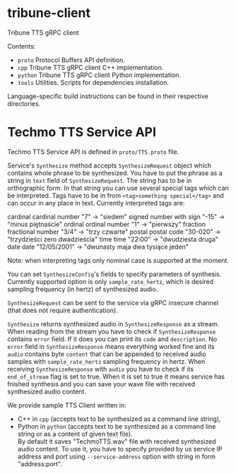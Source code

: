 # tribune-client
Tribune TTS gRPC client

Contents:  
- `proto`   Protocol Buffers API definition.  
- `cpp`     Tribune TTS gRPC client C++ implementation.  
- `python`  Tribune TTS gRPC client Python implementation.  
- `tools`   Utilities. Scripts for dependencies installation.  

Language-specific build instructions can be found in their respective directories.


# Techmo TTS Service API

Techmo TTS Service API is defined in `proto/TTS.proto` file.

Service's `Synthesize` method accepts `SynthesizeRequest` object which contains whole phrase to be synthesized.
You have to put the phrase as a string in `text` field of `SynthesizeRequest`. The string has to be in orthographic form. In that string you can use several special tags which can be interpreted. Tags have to be in from `<tag>something special</tag>` and can occur in any place in text. Currently interpreted tags are:

cardinal    cardinal number     "<cardinal>7</cardinal>"    -> "siedem"
signed      number with sign    "<signed>-15</signed>"      -> "minus piętnaście"
ordinal     ordinal number      "<ordinal>1</ordinal>"      -> "pierwszy"
fraction    fractional number   "<fraction>3/4</fraction>"  -> "trzy czwarte"
postal      postal code         "<postal>30-020</postal>"   -> "trzydzieści zero dwadzieścia"
time        time                "<time>22:00</time>"        -> "dwudziesta druga"
date        date                "<date>12/05/2001</date>"   -> "dwunasty maja dwa tysiące jeden"

Note: when interpreting tags only nominal case is supported at the moment.

You can set `SynthesizeConfig`'s fields to specify parameters of synthesis. Currently supported option is only `sample_rate_hertz`, which is desired sampling frequency (in hertz) of synthesized audio.

`SynthesizeRequest` can be sent to the service via gRPC insecure channel (that does not require authentication).

`Synthesize` returns synthesized audio in `SynthesizeResponse` as a stream. When reading from the stream you have to check if `SynthesizeResponse` contains `error` field. If it does you can print its `code` and `description`. No `error` field in `SynthesizeResponse` means everything worked fine and its `audio` contains byte `content` that can be appended to received audio samples with `sample_rate_hertz` sampling frequency in hertz. When receiving `SynthesizeResponse` with `audio` you have to check if its `end_of_stream` flag is set to true. When it is set to true it means service has fnished synthesis and you can save your wave file with received synthesized audio content.

We provide sample TTS Client written in:
- C++ in `cpp` (accepts text to be synthesized as a command line string),  
- Python in `python` (accepts text to be synthesized as a command line string or as a content of given text file).  
By default it saves "TechmoTTS.wav" file with received synthesized audio content. To use it, you have to specify provided by us service IP address and port using `--service-address` option with string in form "address:port".
